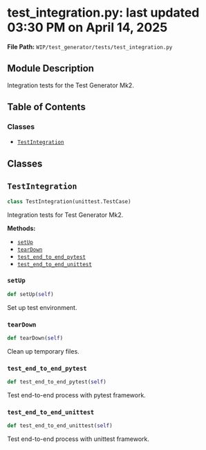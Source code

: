 # test_integration.py: last updated 03:30 PM on April 14, 2025

**File Path:** `WIP/test_generator/tests/test_integration.py`

## Module Description

Integration tests for the Test Generator Mk2.

## Table of Contents

### Classes

- [`TestIntegration`](#testintegration)

## Classes

## `TestIntegration`

```python
class TestIntegration(unittest.TestCase)
```

Integration tests for Test Generator Mk2.

**Methods:**

- [`setUp`](#setup)
- [`tearDown`](#teardown)
- [`test_end_to_end_pytest`](#test_end_to_end_pytest)
- [`test_end_to_end_unittest`](#test_end_to_end_unittest)

### `setUp`

```python
def setUp(self)
```

Set up test environment.

### `tearDown`

```python
def tearDown(self)
```

Clean up temporary files.

### `test_end_to_end_pytest`

```python
def test_end_to_end_pytest(self)
```

Test end-to-end process with pytest framework.

### `test_end_to_end_unittest`

```python
def test_end_to_end_unittest(self)
```

Test end-to-end process with unittest framework.
